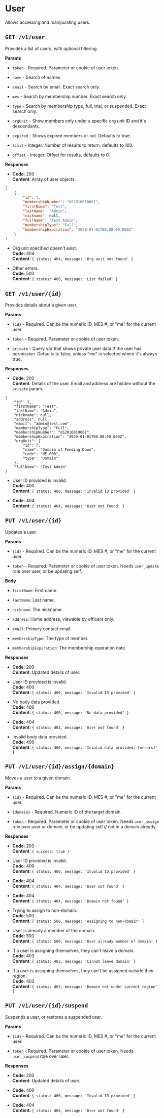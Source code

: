 # User
Allows accessing and manipulating users.

## `GET /v1/user`
Provides a list of users, with optional filtering.

__Params__

* `token` - Required. Parameter or cookie of user token.

* `name` - Search of names.

* `email` - Search by email. Exact search only.

* `mes` - Search by membership number. Exact search only.

* `type` - Search by membership type, full, trial, or suspended. Exact search only.

* `orgUnit` - Show members only under a specific org unit ID and it's descendants.

* `expired` - Shows expired members or not. Defaults to true.

* `limit` - Integer. Number of results to return, defaults to 100.

* `offset` - Integer. Offset for results, defaults to 0.

__Responses__

* __Code__: 200<br>
__Content__: Array of user objects.
```json
[
	{
		"id": 1,
		"membershipNumber": "US2016010001",
		"firstName": "Test",
		"lastName": "Admin",
		"nickname": null,
		"fullName": "Test Admin",
		"membershipType": "Full",
		"membershipExpiration": "2020-01-01T00:00:00.000Z"
	}
]
```

* Org unit specified doesn't exist.<br>
__Code__: 404<br>
__Content__: `{ status: 404, message: 'Org unit not found' }`

* Other errors.<br>
__Code__: 500<br>
__Content__: `{ status: 400, message: 'List failed' }`


## `GET /v1/user/{id}`
Provides details about a given user.

__Params__

* `{id}` - Required. Can be the numeric ID, MES #, or "me" for the current user.

* `token` - Required. Parameter or cookie of user token.

* `private` - Query var that shows private user data _if_ the user has permission. Defaults to false, unless "me" is selected where it's always true.

__Responses__

* __Code__: 200<br>
__Content__: Details of the user. Email and address are hidden without the `private` param.<br>
```
{
	"id": 1,
	"firstName": "Test",
	"lastName": "Admin",
	"nickname": null,
	"address": null,
	"email": "admin@test.com",
	"membershipType": "Full",
	"membershipNumber": "US2016010001",
	"membershipExpiration": "2020-01-01T00:00:00.000Z",
	"orgUnit": {
		"id": 7,
		"name": "Domain of Pending Doom",
		"code": "ME-008",
		"type": "Domain"
	},
	"fullName": "Test Admin"
}
```

* User ID provided is invalid.<br>
__Code__: 400<br>
__Content__: `{ status: 400, message: 'Invalid ID provided' }`

* __Code__: 404<br>
__Content__: `{ status: 404, message: 'User not found' }`


## `PUT /v1/user/{id}`
Updates a user.

__Params__

* `{id}` - Required. Can be the numeric ID, MES #, or "me" for the current user.

* `token` - Required. Parameter or cookie of user token. Needs `user_update` role over user, or be updating self.

__Body__

* `firstName`: First name.

* `lastName`: Last name.

* `nickname`: The nickname.

* `address`: Home address, viewable by officers only.

* `email`: Primary contact email.

* `membershipType`: The type of member.

* `membershipExpiration`: The membership expiration date.

__Responses__

* __Code__: 200<br>
__Content__: Updated details of user.

* User ID provided is invalid.<br>
__Code__: 400<br>
__Content__: `{ status: 400, message: 'Invalid ID provided' }`

* No body data provided.<br>
__Code__: 400<br>
__Content__: `{ status: 400, message: 'No data provided' }`

* __Code__: 404<br>
__Content__: `{ status: 404, message: 'User not found' }`

* Invalid body data provided.<br>
__Code__: 400<br>
__Content__: `{ status: 400, message: 'Invalid data provided: [errors]' }`


## `PUT /v1/user/{id}/assign/{domain}`
Moves a user to a given domain.

__Params__

* `{id}` - Required. Can be the numeric ID, MES #, or "me" for the current user.

* `{domain}` - Required. Numeric ID of the target domain.

* `token` - Required. Parameter or cookie of user token. Needs `user_assign` role over user _or_ domain, or be updating self _if_ not in a domain already.

__Responses__

* __Code__: 200<br>
__Content__: `{ success: true }`

* User ID provided is invalid.<br>
__Code__: 400<br>
__Content__: `{ status: 400, message: 'Invalid ID provided' }`

* __Code__: 404<br>
__Content__: `{ status: 404, message: 'User not found' }`

* __Code__: 404<br>
__Content__: `{ status: 404, message: 'Domain not found' }`

* Trying to assign to non-domain.<br>
__Code__: 500<br>
__Content__: `{ status: 500, message: 'Assigning to non-domain' }`

* User is already a member of the domain.<br>
__Code__: 500<br>
__Content__: `{ status: 500, message: 'User already member of domain' }`

* If a user is assigning themselves, they can't leave a domain.<br>
__Code__: 403<br>
__Content__: `{ status: 403, message: 'Cannot leave domain' }`

* If a user is assigning themselves, they can't be assigned outside their region.<br>
__Code__: 403<br>
__Content__: `{ status: 403, message: 'Domain not under current region' }`


## `PUT /v1/user/{id}/suspend`
Suspends a user, or restores a suspended user.

__Params__

* `{id}` - Required. Can be the numeric ID, MES #, or "me" for the current user.

* `token` - Required. Parameter or cookie of user token. Needs `user_suspend` role over user.

__Responses__

* __Code__: 200<br>
__Content__: Updated details of user.

* __Code__: 400<br>
__Content__: `{ status: 400, message: 'Invalid ID provided' }`

* __Code__: 404<br>
__Content__: `{ status: 404, message: 'User not found' }`
